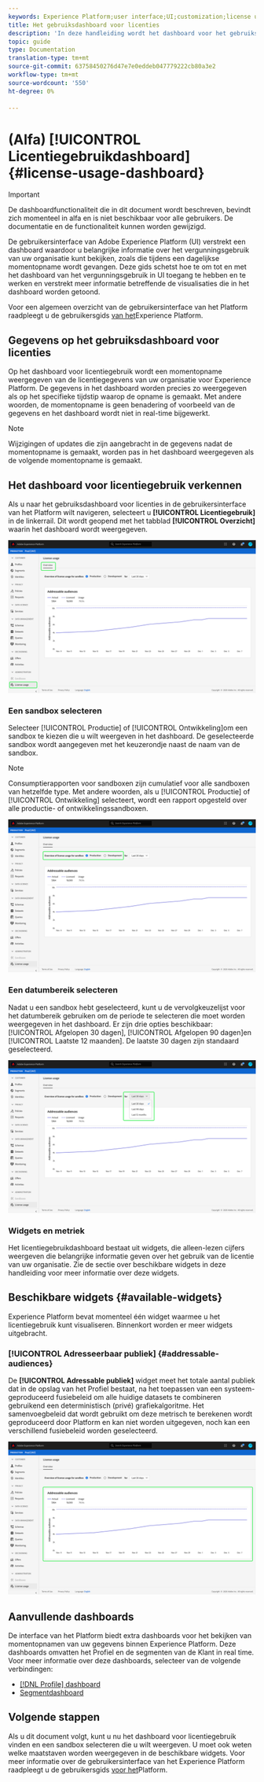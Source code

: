```yaml
---
keywords: Experience Platform;user interface;UI;customization;license usage dashboard;dashboard;license usage;entitlement;consumption
title: Het gebruiksdashboard voor licenties
description: 'In deze handleiding wordt het dashboard voor het gebruiksrecht van licenties weergegeven dat beschikbaar is in de gebruikersinterface van Adobe Experience Platform. '
topic: guide
type: Documentation
translation-type: tm+mt
source-git-commit: 63758450276d47e7e0eddeb047779222cb80a3e2
workflow-type: tm+mt
source-wordcount: '550'
ht-degree: 0%

---
```



# (Alfa) [!UICONTROL Licentiegebruikdashboard] {#license-usage-dashboard}

>[!IMPORTANT]
>
>De dashboardfunctionaliteit die in dit document wordt beschreven, bevindt zich momenteel in alfa en is niet beschikbaar voor alle gebruikers. De documentatie en de functionaliteit kunnen worden gewijzigd.

De gebruikersinterface van Adobe Experience Platform (UI) verstrekt een dashboard waardoor u belangrijke informatie over het vergunningsgebruik van uw organisatie kunt bekijken, zoals die tijdens een dagelijkse momentopname wordt gevangen. Deze gids schetst hoe te om tot en met het dashboard van het vergunningsgebruik in UI toegang te hebben en te werken en verstrekt meer informatie betreffende de visualisaties die in het dashboard worden getoond.

Voor een algemeen overzicht van de gebruikersinterface van het Platform raadpleegt u de gebruikersgids [van het](ui-guide.md)Experience Platform.

## Gegevens op het gebruiksdashboard voor licenties

Op het dashboard voor licentiegebruik wordt een momentopname weergegeven van de licentiegegevens van uw organisatie voor Experience Platform. De gegevens in het dashboard worden precies zo weergegeven als op het specifieke tijdstip waarop de opname is gemaakt. Met andere woorden, de momentopname is geen benadering of voorbeeld van de gegevens en het dashboard wordt niet in real-time bijgewerkt.

>[!NOTE]
>
>Wijzigingen of updates die zijn aangebracht in de gegevens nadat de momentopname is gemaakt, worden pas in het dashboard weergegeven als de volgende momentopname is gemaakt.

## Het dashboard voor licentiegebruik verkennen

Als u naar het gebruiksdashboard voor licenties in de gebruikersinterface van het Platform wilt navigeren, selecteert u **[!UICONTROL Licentiegebruik]** in de linkerrail. Dit wordt geopend met het tabblad **[!UICONTROL Overzicht]** waarin het dashboard wordt weergegeven.

![](images/license-usage-dashboard/dashboard-overview.png)

### Een sandbox selecteren

Selecteer [!UICONTROL Productie] of [!UICONTROL Ontwikkeling]om een sandbox te kiezen die u wilt weergeven in het dashboard. De geselecteerde sandbox wordt aangegeven met het keuzerondje naast de naam van de sandbox.

>[!NOTE]
>
>Consumptierapporten voor sandboxen zijn cumulatief voor alle sandboxen van hetzelfde type. Met andere woorden, als u [!UICONTROL Productie] of [!UICONTROL Ontwikkeling] selecteert, wordt een rapport opgesteld over alle productie- of ontwikkelingssandboxen.

![](images/license-usage-dashboard/select-sandbox.png)

### Een datumbereik selecteren

Nadat u een sandbox hebt geselecteerd, kunt u de vervolgkeuzelijst voor het datumbereik gebruiken om de periode te selecteren die moet worden weergegeven in het dashboard. Er zijn drie opties beschikbaar: [!UICONTROL Afgelopen 30 dagen], [!UICONTROL Afgelopen 90 dagen]en [!UICONTROL Laatste 12 maanden]. De laatste 30 dagen zijn standaard geselecteerd.

![](images/license-usage-dashboard/select-date-range.png)

### Widgets en metriek

Het licentiegebruikdashboard bestaat uit widgets, die alleen-lezen cijfers weergeven die belangrijke informatie geven over het gebruik van de licentie van uw organisatie. Zie de sectie over beschikbare widgets in deze handleiding voor meer informatie over deze widgets.

## Beschikbare widgets {#available-widgets}

Experience Platform bevat momenteel één widget waarmee u het licentiegebruik kunt visualiseren. Binnenkort worden er meer widgets uitgebracht.

### [!UICONTROL Adresseerbaar publiek] {#addressable-audiences}

De **[!UICONTROL Adressable publiek]** widget meet het totale aantal publiek dat in de opslag van het Profiel bestaat, na het toepassen van een systeem-geproduceerd fusiebeleid om alle huidige datasets te combineren gebruikend een deterministisch (privé) grafiekalgoritme. Het samenvoegbeleid dat wordt gebruikt om deze metrisch te berekenen wordt geproduceerd door Platform en kan niet worden uitgegeven, noch kan een verschillend fusiebeleid worden geselecteerd.

![](images/license-usage-dashboard/addressable-audiences.png)

## Aanvullende dashboards

De interface van het Platform biedt extra dashboards voor het bekijken van momentopnamen van uw gegevens binnen Experience Platform. Deze dashboards omvatten het Profiel en de segmenten van de Klant in real time. Voor meer informatie over deze dashboards, selecteer van de volgende verbindingen:

* [[!DNL Profile] dashboard](../profile/ui/profile-dashboard.md)
* [Segmentdashboard](../segmentation/ui/segment-dashboard.md)

## Volgende stappen

Als u dit document volgt, kunt u nu het dashboard voor licentiegebruik vinden en een sandbox selecteren die u wilt weergeven. U moet ook weten welke maatstaven worden weergegeven in de beschikbare widgets. Voor meer informatie over de gebruikersinterface van het Experience Platform raadpleegt u de gebruikersgids [voor het](ui-guide.md)Platform.